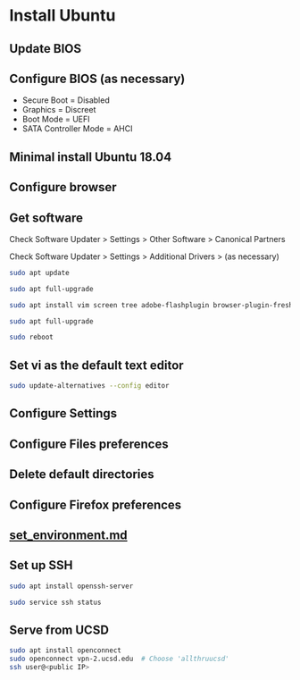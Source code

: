 # Install Ubuntu

## Update BIOS

## Configure BIOS (as necessary)

-   Secure Boot = Disabled
-   Graphics = Discreet
-   Boot Mode = UEFI
-   SATA Controller Mode = AHCI

## Minimal install Ubuntu 18.04

## Configure browser

## Get software

Check Software Updater > Settings > Other Software > Canonical Partners

Check Software Updater > Settings > Additional Drivers > (as necessary)

```sh
sudo apt update

sudo apt full-upgrade

sudo apt install vim screen tree adobe-flashplugin browser-plugin-freshplayer-pepperflash gparted exfat-fuse exfat-utils default-jre default-jdk netmap

sudo apt full-upgrade

sudo reboot
```

## Set vi as the default text editor

```sh
sudo update-alternatives --config editor
```

## Configure Settings

## Configure Files preferences

## Delete default directories

## Configure Firefox preferences

## [set_environment.md](set_environment.md)

## Set up SSH

```sh
sudo apt install openssh-server

sudo service ssh status
```

## Serve from UCSD

```sh
sudo apt install openconnect
sudo openconnect vpn-2.ucsd.edu  # Choose 'allthruucsd'
ssh user@<public IP>
```
